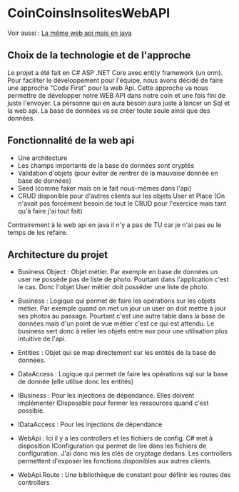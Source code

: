 # CoinCoinsInsolitesWebAPI

Voir aussi : [La même web api mais en java](https://github.com/Kosolax/CoinCoins_Insolites_Web_Api_Java)

## Choix de la technologie et de l'approche

Le projet a été fait en C# ASP .NET Core avec entity framework (un orm). Pour faciliter le développement pour l'équipe, nous avons décidé de faire une approche "Code First" pour la web Api.
Cette approche va nous permettre de développer notre WEB API dans notre coin et une fois fini de juste l'envoyer. La personne qui en aura besoin aura juste à lancer un Sql et la web api. La base de données va se créer toute seule ainsi que des données.


## Fonctionnalité de la web api

* Une architecture
* Les champs importants de la base de données sont cryptés
* Validation d'objets (pour éviter de rentrer de la mauvaise donnée en base de données)
* Seed (comme faker mais on le fait nous-mêmes dans l'api)
* CRUD disponible pour d'autres clients sur les objets User et Place (On n'avait pas forcément besoin de tout le CRUD pour l'exercice mais tant qu'à faire j'ai tout fait)

Contrairement à le web api en java il n'y a pas de TU car je n'ai pas eu le temps de les refaire.


## Architecture du projet

* Business Object : Objet métier. Par exemple en base de données un user ne possède pas de liste de photo. Pourtant dans l'application c'est le cas. Donc l'objet User métier doit posséder une liste de photo.

* Business : Logique qui permet de faire les opérations sur les objets métier. Par exemple quand on met un jour un user on doit mettre à jour ses photos au passage. Pourtant c'est une autre table dans la base de données mais d'un point de vue métier c'est ce qui est attendu. Le business sert donc à relier les objets entre eux pour une utilisation plus intuitive de l'api. 

* Entities : Objet qui se map directement sur les entités de la base de données.

* DataAccess : Logique qui permet de faire les opérations sql sur la base de donnée (elle utilise donc les entités)

* IBusiness : Pour les injections de dépendance. Elles doivent implémenter IDisposable pour fermer les ressources quand c'est possible.

* IDataAccess : Pour les injections de dépendance

* WebApi : Ici il y a les controllers et les fichiers de config. C# met à disposition IConfiguration qui permet de lire dans les fichiers de configuration. J'ai donc mis les clés de cryptage dedans. Les controllers permettent d'exposer les fonctions disponibles aux autres clients.

* WebApi.Route : Une bibliothèque de constant pour définir les routes des controllers
